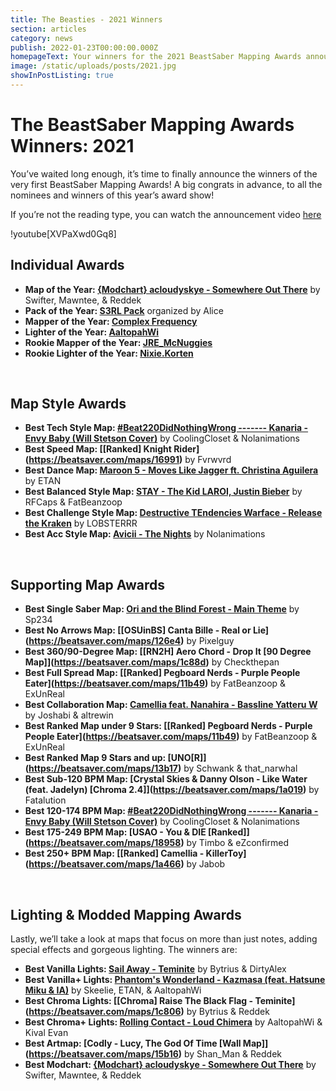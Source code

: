 ```yaml
---
title: The Beasties - 2021 Winners
section: articles
category: news
publish: 2022-01-23T00:00:00.000Z
homepageText: Your winners for the 2021 BeastSaber Mapping Awards announced!
image: /static/uploads/posts/2021.jpg
showInPostListing: true
---
```

# The BeastSaber Mapping Awards Winners: 2021

You’ve waited long enough, it’s time to finally announce the winners of the very first BeastSaber Mapping Awards! A big congrats in advance, to all the nominees and winners of this year’s award show!

If you’re not the reading type, you can watch the announcement video [here](https://www.youtube.com/watch?v=XVPaXwd0Gq8)

!youtube\[XVPaXwd0Gq8]

## Individual Awards

* **Map of the Year: [{Modchart} acloudyskye - Somewhere Out There](https://beatsaver.com/maps/1e6ff)** by Swifter, Mawntee, & Reddek
* **Pack of the Year: [S3RL Pack](https://beatsaver.com/playlists/3930)** organized by Alice
* **Mapper of the Year: [Complex Frequency](https://beatsaver.com/profile/4284944)**
* **Lighter of the Year: [AaltopahWi](https://beatsaver.com/profile/4284269)**
* **Rookie Mapper of the Year: [JRE_McNuggies](https://beatsaver.com/profile/4288314)**
* **Rookie Lighter of the Year: [Nixie.Korten](https://beatsaver.com/profile/4286374)**

<br />

## Map Style Awards

* **Best Tech Style Map: [\#Beat220DidNothingWrong ------- Kanaria - Envy Baby (Will Stetson Cover)](https://beatsaver.com/maps/16ac1)** by CoolingCloset & Nolanimations
* **Best Speed Map: \[[Ranked] Knight Rider](https://beatsaver.com/maps/16991)** by Fvrwvrd
* **Best Dance Map: [Maroon 5 - Moves Like Jagger ft. Christina Aguilera](https://beatsaver.com/maps/17627)** by ETAN
* **Best Balanced Style Map: [STAY - The Kid LAROI, Justin Bieber](https://beatsaver.com/maps/1acce)** by RFCaps & FatBeanzoop
* **Best Challenge Style Map: [Destructive TEndencies Warface - Release the Kraken](https://beatsaver.com/maps/121b0)** by LOBSTERRR
* **Best Acc Style Map: [Avicii - The Nights](https://beatsaver.com/maps/16abf)** by Nolanimations

<br />

## Supporting Map Awards

* **Best Single Saber Map: [Ori and the Blind Forest - Main Theme](https://beatsaver.com/maps/1cb68)** by Sp234
* **Best No Arrows Map: \[[OSUinBS] Canta Bille - Real or Lie](https://beatsaver.com/maps/126e4)** by Pixelguy
* **Best 360/90-Degree Map: \[[RN2H] Aero Chord - Drop It \[90 Degree Map]](https://beatsaver.com/maps/1c88d)** by Checkthepan
* **Best Full Spread Map: \[[Ranked] Pegboard Nerds - Purple People Eater](https://beatsaver.com/maps/11b49)** by FatBeanzoop & ExUnReal
* **Best Collaboration Map: [Camellia feat. Nanahira - Bassline Yatteru W](https://beatsaver.com/maps/15b6e)** by Joshabi & altrewin
* **Best Ranked Map under 9 Stars: \[[Ranked] Pegboard Nerds - Purple People Eater](https://beatsaver.com/maps/11b49)** by FatBeanzoop & ExUnReal
* **Best Ranked Map 9 Stars and up: \[UNO[R]](https://beatsaver.com/maps/13b17)** by Schwank & that_narwhal
* **Best Sub-120 BPM Map: \[Crystal Skies & Danny Olson - Like Water (feat. Jadelyn) [Chroma 2.4]](https://beatsaver.com/maps/1a019)** by Fatalution
* **Best 120-174 BPM Map: [\#Beat220DidNothingWrong ------- Kanaria - Envy Baby (Will Stetson Cover)](https://beatsaver.com/maps/16ac1)** by CoolingCloset & Nolanimations
* **Best 175-249 BPM Map: \[USAO - You & DIE [Ranked]](https://beatsaver.com/maps/18958)** by Timbo & eZconfirmed
* **Best 250+ BPM Map: \[[Ranked] Camellia - KillerToy](https://beatsaver.com/maps/1a466)** by Jabob

<br />

## Lighting & Modded Mapping Awards

Lastly, we’ll take a look at maps that focus on more than just notes, adding special effects and gorgeous lighting. The winners are:

* **Best Vanilla Lights: [Sail Away - Teminite](https://beatsaver.com/maps/1e110)** by Bytrius & DirtyAlex
* **Best Vanilla+ Lights: [Phantom's Wonderland - Kazmasa (feat. Hatsune Miku & IA)](https://beatsaver.com/maps/11bde)** by Skeelie, ETAN, & AaltopahWi
* **Best Chroma Lights: \[[Chroma] Raise The Black Flag - Teminite](https://beatsaver.com/maps/1c806)** by Bytrius & Reddek
* **Best Chroma+ Lights: [Rolling Contact - Loud Chimera](https://beatsaver.com/maps/1731f)** by AaltopahWi & Kival Evan
* **Best Artmap: \[Codly - Lucy, The God Of Time [Wall Map]](https://beatsaver.com/maps/15b16)** by Shan_Man & Reddek
* **Best Modchart: [{Modchart} acloudyskye - Somewhere Out There](https://beatsaver.com/maps/1e6ff)** by Swifter, Mawntee, & Reddek